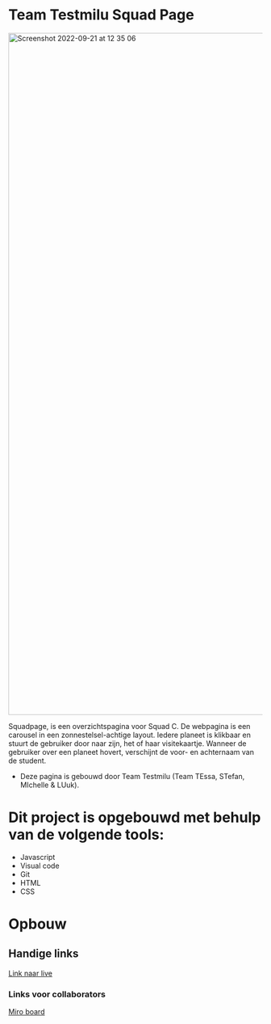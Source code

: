 # Team Testmilu Squad Page

<img width="1350" alt="Screenshot 2022-09-21 at 12 35 06" src="https://user-images.githubusercontent.com/106346778/191483245-f66a48d9-55f9-4e20-b584-06b36766ca46.png">

Squadpage, is een overzichtspagina voor Squad C. De webpagina is een carousel in een zonnestelsel-achtige layout. Iedere planeet is klikbaar en stuurt de gebruiker door naar zijn, het of haar visitekaartje. Wanneer de gebruiker over een planeet hovert, verschijnt de voor- en achternaam van de student.
* Deze pagina is gebouwd door Team Testmilu (Team TEssa, STefan, MIchelle & LUuk).







# Dit project is opgebouwd met behulp van de volgende tools:
* Javascript 
* Visual code
* Git
* HTML
* CSS

# Opbouw 






## Handige links

[Link naar live](https://testmilu.student.fdnd.nl/)

### Links voor collaborators
[Miro board](https://miro.com/welcomeonboard/QU9HeTF5OWxYUlhkYlREZTFMSDYxa3VZdUd4OExYVWZJdGdGUlh5OUNlczM3dlQyejRwVnB4UlNQSDhQM2JyaHwzNDU4NzY0NTMzMDY3NjQyODY5?share_link_id=330823329398)
